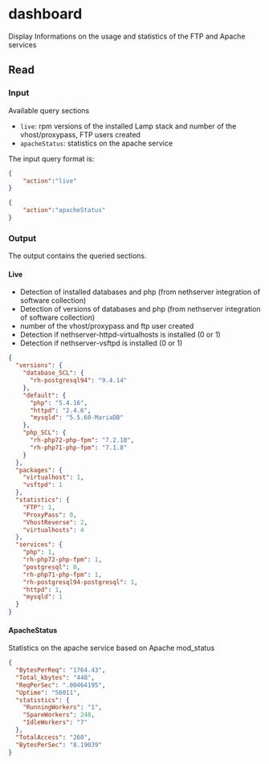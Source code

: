 # dashboard

Display Informations on the usage and statistics of the FTP and Apache services

## Read

### Input

Available query sections

- `live`: rpm versions of the installed Lamp stack and number of the vhost/proxypass, FTP users created
- `apacheStatus`: statistics on the apache service

The input query format is:

```json
{
    "action":"live"
}
```

```json
{
    "action":"apacheStatus"
}
```

### Output

The output contains the queried sections.

#### Live

* Detection of installed databases and php (from nethserver integration of software collection)
* Detection of versions of databases and php (from nethserver integration of software collection)
* number of the vhost/proxypass and ftp user created
* Detection if nethserver-httpd-virtualhosts is installed (0 or 1)
* Detection if nethserver-vsftpd is installed (0 or 1)

```json
{
  "versions": {
    "database_SCL": {
      "rh-postgresql94": "9.4.14"
    },
    "default": {
      "php": "5.4.16",
      "httpd": "2.4.6",
      "mysqld": "5.5.60-MariaDB"
    },
    "php_SCL": {
      "rh-php72-php-fpm": "7.2.10",
      "rh-php71-php-fpm": "7.1.8"
    }
  },
  "packages": {
    "virtualhost": 1,
    "vsftpd": 1
  },
  "statistics": {
    "FTP": 1,
    "ProxyPass": 0,
    "VhostReverse": 2,
    "virtualhosts": 4
  },
  "services": {
    "php": 1,
    "rh-php72-php-fpm": 1,
    "postgresql": 0,
    "rh-php71-php-fpm": 1,
    "rh-postgresql94-postgresql": 1,
    "httpd": 1,
    "mysqld": 1
  }
}
```

#### ApacheStatus

Statistics on the apache service based on Apache mod_status

```json
{
  "BytesPerReq": "1764.43",
  "Total_kbytes": "448",
  "ReqPerSec": ".00464195",
  "Uptime": "56011",
  "statistics": {
    "RunningWorkers": "1",
    "SpareWorkers": 248,
    "IdleWorkers": "7"
  },
  "TotalAccess": "260",
  "BytesPerSec": "8.19039"
}
```
